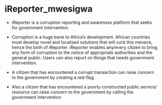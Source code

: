 # iReporter_mwesigwa
* iReporter is a corruption reporting and awareness platform that seeks for government intervention.

* Corruption is a huge bane to Africa’s development. African countries must develop novel and
localised solutions that will curb this menace, hence the birth of iReporter. iReporter enables
any/every citizen to bring any form of corruption to the notice of appropriate authorities and the
general public. Users can also report on things that needs government intervention.

* A citizen that has encountered a corrupt transaction can raise concern to the government by creating a red-flag
* Also a citizen that has encountered a poorly constructed public service/ resource can raise concern to the government by calling the government intervention


